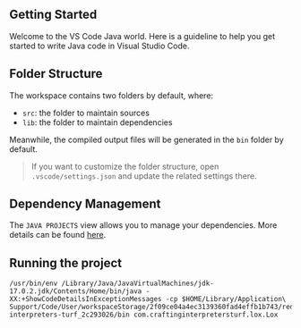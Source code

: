 ## Getting Started

Welcome to the VS Code Java world. Here is a guideline to help you get started to write Java code in Visual Studio Code.

## Folder Structure

The workspace contains two folders by default, where:

- `src`: the folder to maintain sources
- `lib`: the folder to maintain dependencies

Meanwhile, the compiled output files will be generated in the `bin` folder by default.

> If you want to customize the folder structure, open `.vscode/settings.json` and update the related settings there.

## Dependency Management

The `JAVA PROJECTS` view allows you to manage your dependencies. More details can be found [here](https://github.com/microsoft/vscode-java-dependency#manage-dependencies).

## Running the project

```
/usr/bin/env /Library/Java/JavaVirtualMachines/jdk-17.0.2.jdk/Contents/Home/bin/java -XX:+ShowCodeDetailsInExceptionMessages -cp $HOME/Library/Application\ Support/Code/User/workspaceStorage/2f09ce04a4ec3139360fad4effb1b743/redhat.java/jdt_ws/crafting-interpreters-turf_2c293026/bin com.craftinginterpretersturf.lox.Lox
```
